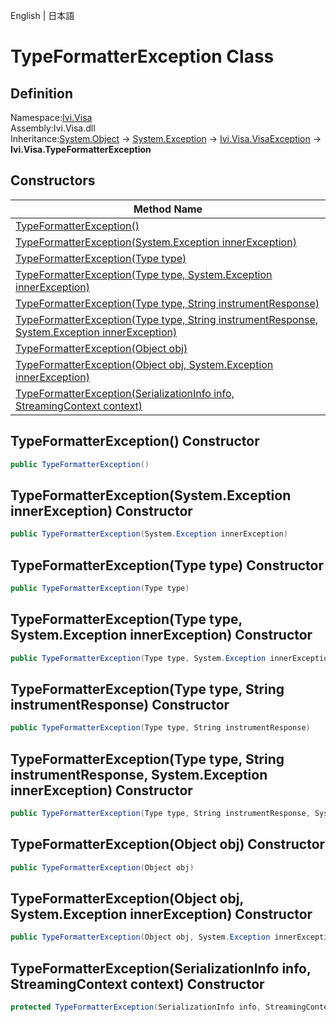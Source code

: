 English | 日本語

# TypeFormatterException Class

## Definition
Namespace:[Ivi.Visa](../Visa.md)<BR>
Assembly:Ivi.Visa.dll<BR>
Inheritance:[System.Object](https://learn.microsoft.com/en-us/dotnet/api/system.object) -> [System.Exception](https://learn.microsoft.com/en-us/dotnet/api/system.exception) -> [Ivi.Visa.VisaException](Ivi.Visa.VisaException.md) -> **Ivi.Visa.TypeFormatterException**

## Constructors

|Method Name|
|---|
|[TypeFormatterException()](#TypeFormatterException-Constructor)
|[TypeFormatterException(System.Exception innerException)](#TypeFormatterExceptionSystemException-innerException-Constructor)|
|[TypeFormatterException(Type type)](#TypeFormatterExceptionType-type-Constructor)|
|[TypeFormatterException(Type type, System.Exception innerException)](#TypeFormatterExceptionType-type-SystemException-innerException-Constructor)|
|[TypeFormatterException(Type type, String instrumentResponse)](#TypeFormatterExceptionType-type-String-instrumentResponse-Constructor)|
|[TypeFormatterException(Type type, String instrumentResponse, System.Exception innerException)](#TypeFormatterExceptionType-type-String-instrumentResponse-SystemException-innerException-Constructor)|
|[TypeFormatterException(Object obj)](#TypeFormatterExceptionObject-obj-Constructor)|
|[TypeFormatterException(Object obj, System.Exception innerException)](#TypeFormatterExceptionObject-obj-SystemException-innerException-Constructor)|
|[TypeFormatterException(SerializationInfo info, StreamingContext context)](#TypeFormatterExceptionSerializationInfo-info-StreamingContext-context-Constructor)|

## TypeFormatterException() Constructor
```C#
public TypeFormatterException()
```
## TypeFormatterException(System.Exception innerException) Constructor
```C#
public TypeFormatterException(System.Exception innerException)
```
## TypeFormatterException(Type type) Constructor
```C#
public TypeFormatterException(Type type)
```
## TypeFormatterException(Type type, System.Exception innerException) Constructor
```C#
public TypeFormatterException(Type type, System.Exception innerException)
```
## TypeFormatterException(Type type, String instrumentResponse) Constructor
```C#
public TypeFormatterException(Type type, String instrumentResponse)
```
## TypeFormatterException(Type type, String instrumentResponse, System.Exception innerException) Constructor
```C#
public TypeFormatterException(Type type, String instrumentResponse, System.Exception innerException)
```
## TypeFormatterException(Object obj) Constructor
```C#
public TypeFormatterException(Object obj)
```
## TypeFormatterException(Object obj, System.Exception innerException) Constructor
```C#
public TypeFormatterException(Object obj, System.Exception innerException)
```
## TypeFormatterException(SerializationInfo info, StreamingContext context) Constructor
```C#
protected TypeFormatterException(SerializationInfo info, StreamingContext context)
```
